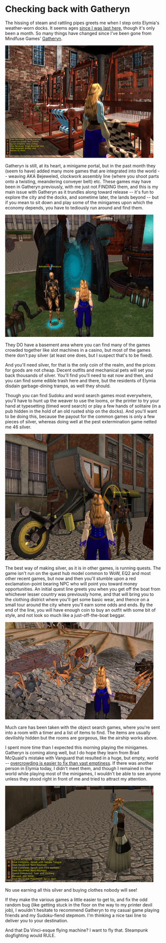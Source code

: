 # Checking back with Gatheryn

The hissing of steam and rattling pipes greets me when I step onto Elymia's weather-worn docks. It seems ages [since I was last here](../index.php/2009/08/21/a-first-look-at-gatheryn/), though it's only been a month. So many things have changed since I've been gone from Mindfuse Games' [Gatheryn](http://www.mindfusegames.com/).

![The weaver's trade](../uploads/2009/09/Gatheryn-2009-09-26-10-32-14-59.jpg "The weaver's trade")

Gatheryn is still, at its heart, a minigame portal, but in the past month they (seem to have) added many more games that are integrated into the world -- weaving AKA Bejeweled, clockwork assembly line (where you shoot parts onto a twisting, meandering conveyer belt) etc. These games may have been in Gatheryn previously, with me just not FINDING them, and this is my main issue with Gatheryn as it trundles along toward release -- it's fun to explore the city and the docks, and sometime later, the lands beyond -- but if you mean to sit down and play some of the minigames upon which the economy depends, you have to tediously run around and find them.

![Minigame portal](../uploads/2009/09/Gatheryn-2009-09-26-08-22-55-46.jpg "Minigame portal")

They DO have a basement area where you can find many of the games crowded together like slot machines in a casino, but most of the games there don't pay silver (at least one does, but I suspect that's to be fixed). 

And you'll need silver, for that is the only coin of the realm, and the prices for goods are not cheap. Decent outfits and mechanical pets will set you back thousands of silver. You'll find you'll need to eat now and then, and you can find some edible trash here and there, but the residents of Elymia disdain garbage-dining tramps, as well they should.

Though you can find Sudoku and word search games most everywhere, you'll have to hunt up the weaver to use the looms, or the printer to try your hand at typesetting (timed word search) or play a few hands of solitaire (in a pub hidden in the hold of an old rusted ship on the docks). And you'll want to be doing this, because the payout for the common games is only a few pieces of silver, whereas doing well at the pest extermination game netted me 46 silver.

![Taxi!](../uploads/2009/09/Gatheryn-2009-09-26-07-57-01-95.jpg "Taxi!")

The best way of making silver, as it is in other games, is running quests. The game isn't run on the quest hub model common to WoW, EQ2 and most other recent games, but now and then you'll stumble upon a red exclamation-point bearing NPC who will point you toward money opportunities. An initial quest line greets you when you get off the boat from whichever lesser country was previously home, and that will bring you to the clothing district where you'll get some basic wear, and thence on a small tour around the city where you'll earn some odds and ends. By the end of the line, you will have enough coin to buy an outfit with some bit of style, and not look so much like a just-off-the-boat beggar.

![At the ornithopter works](../uploads/2009/09/Gatheryn-2009-09-26-07-59-10-64.jpg "At the ornithopter works")

Much care has been taken with the object search games, where you're sent into a room with a timer and a list of items to find. The items are usually devilishly hidden but the rooms are gorgeous, like the airship works above.

I spent more time than I expected this morning playing the minigames. Gatheryn is coming along well, but I do hope they learn from Brad McQuaid's mistake with Vanguard that resulted in a huge, but empty, world -- [overcrowding is easier to fix than vast emptiness](http://www.bradmcquaid.com/Brad_McQuaid/Blog/Entries/2009/9/22_Vanguard__Post-mortem_Part_4.html). If there was another person in Elymia today, I didn't meet them, and though I remained in the world while playing most of the minigames, I wouldn't be able to see anyone unless they stood right in front of me and tried to attract my attention.

![New clothes from recycled silks!](../uploads/2009/09/Gatheryn-2009-09-26-11-58-56-50.jpg "New clothes from recycled silks!")

No use earning all this silver and buying clothes nobody will see!

If they make the various games a little easier to get to, and fix the odd random bug (like getting stuck in the floor on the way to my printer devil job), I wouldn't hesitate to recommend Gatheryn to my casual game playing friends and my Sudoku-fiend stepmom. I'm thinking a nice taxi line to deliver you to your destination.

And that Da Vinci-esque flying machine? I want to fly that. Steampunk dogfighting would RULE.

